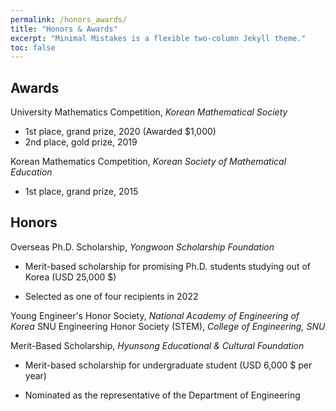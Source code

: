 ```yaml
---
permalink: /honors_awards/
title: "Honors & Awards"
excerpt: "Minimal Mistakes is a flexible two-column Jekyll theme."
toc: false
---
```


## Awards

University Mathematics Competition, *Korean Mathematical Society*

-   1st place, grand prize, 2020 (Awarded \$1,000)
-   2nd place, gold prize, 2019

Korean Mathematics Competition, *Korean Society of Mathematical Education*

-   1st place, grand prize, 2015

## Honors

Overseas Ph.D. Scholarship, *Yongwoon Scholarship Foundation*

-   Merit-based scholarship for promising Ph.D. students studying out of Korea (USD 25,000 \$)

-   Selected as one of four recipients in 2022

Young Engineer\'s Honor Society, *National Academy of Engineering of Korea*
SNU Engineering Honor Society (STEM), *College of Engineering, SNU*

Merit-Based Scholarship, *Hyunsong Educational & Cultural Foundation*

-   Merit-based scholarship for undergraduate student (USD 6,000 \$ per year)

-   Nominated as the representative of the Department of Engineering
